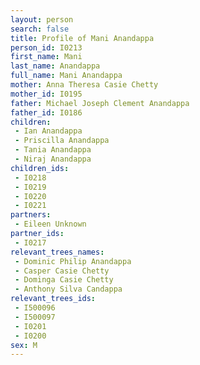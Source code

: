 ```yaml
---
layout: person
search: false
title: Profile of Mani Anandappa
person_id: I0213
first_name: Mani
last_name: Anandappa
full_name: Mani Anandappa
mother: Anna Theresa Casie Chetty
mother_id: I0195
father: Michael Joseph Clement Anandappa
father_id: I0186
children:
 - Ian Anandappa
 - Priscilla Anandappa
 - Tania Anandappa
 - Niraj Anandappa
children_ids:
 - I0218
 - I0219
 - I0220
 - I0221
partners:
 - Eileen Unknown
partner_ids:
 - I0217
relevant_trees_names:
 - Dominic Philip Anandappa
 - Casper Casie Chetty
 - Dominga Casie Chetty
 - Anthony Silva Candappa
relevant_trees_ids:
 - I500096
 - I500097
 - I0201
 - I0200
sex: M
---
```


